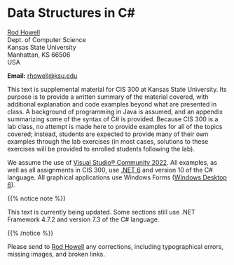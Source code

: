 # Data Structures in C#

[Rod Howell](/~rhowell/)  
Dept. of Computer Science  
Kansas State University  
Manhattan, KS 66506  
USA

**Email:** [rhowell@ksu.edu](mailto:rhowell@ksu.edu)

This text is supplemental material for CIS 300 at Kansas State University. Its purpose is to provide a written summary of the material covered, with additional explanation and code examples beyond what are presented in class. A background of programming in Java is assumed, and an appendix summarizing some of the syntax of C# is provided. Because CIS 300 is a lab class, no attempt is made here to provide examples for all of the topics covered; instead, students are expected to provide many of their own examples through the lab exercises (in most cases, solutions to these exercises will be provided to enrolled students following the lab). 

We assume the use of [Visual Studio® Community 2022](https://visualstudio.microsoft.com/). All examples, as well as all assignments in CIS 300, use [.NET 6](https://learn.microsoft.com/en-us/dotnet/api/?view=net-6.0) and version 10 of the C# language. All graphical applications use Windows Forms ([Windows Desktop 6](https://learn.microsoft.com/en-us/dotnet/api/?view=windowsdesktop-6.0)).

{{% notice note %}}

This text is currently being updated. Some sections still use .NET Framework 4.7.2 and version 7.3 of the C# language.

{{% /notice %}}

Please send to [Rod
Howell](mailto:rhowell@ksu.edu) any corrections, including
typographical errors, missing images, and broken links.

